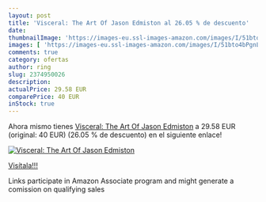 ```yaml
---
layout: post
title: 'Visceral: The Art Of Jason Edmiston al 26.05 % de descuento'
date: 
thumbnailImage: 'https://images-eu.ssl-images-amazon.com/images/I/51bto4bPgnL._SL200_.jpg'
images: [ 'https://images-eu.ssl-images-amazon.com/images/I/51bto4bPgnL._SL200_.jpg' ]
comments: true
category: ofertas
author: ring
slug: 2374950026
description:
actualPrice: 29.58 EUR
comparePrice: 40 EUR
inStock: true
---
```


Ahora mismo tienes [Visceral: The Art Of Jason Edmiston](https://www.amazon.es/dp/2374950026/?tag=tolees-21) a 29.58 EUR (original: 40 EUR) (26.05 %  de descuento) en el siguiente enlace!

[![Visceral: The Art Of Jason Edmiston](https://images-eu.ssl-images-amazon.com/images/I/51bto4bPgnL._SL200_.jpg)](https://www.amazon.es/dp/2374950026/?tag=tolees-21)

[Visítala!!!](https://www.amazon.es/dp/2374950026/?tag=tolees-21)

Links participate in Amazon Associate program and might generate a comission on qualifying sales
